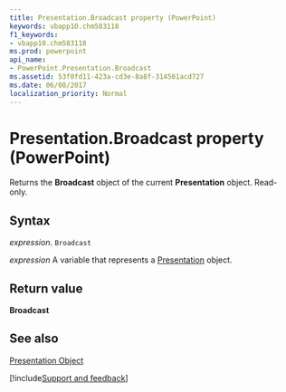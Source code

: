 ```yaml
---
title: Presentation.Broadcast property (PowerPoint)
keywords: vbapp10.chm583118
f1_keywords:
- vbapp10.chm583118
ms.prod: powerpoint
api_name:
- PowerPoint.Presentation.Broadcast
ms.assetid: 53f0fd11-423a-cd3e-8a8f-314501acd727
ms.date: 06/08/2017
localization_priority: Normal
---
```



# Presentation.Broadcast property (PowerPoint)

Returns the  **Broadcast** object of the current **Presentation** object. Read-only.


## Syntax

_expression_. `Broadcast`

_expression_ A variable that represents a [Presentation](PowerPoint.Presentation.md) object.


## Return value

 **Broadcast**


## See also


[Presentation Object](PowerPoint.Presentation.md)

[!include[Support and feedback](~/includes/feedback-boilerplate.md)]